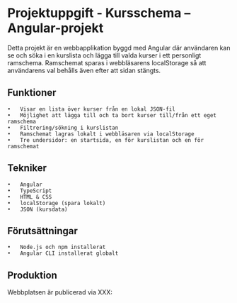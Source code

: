 # Projektuppgift - Kursschema – Angular-projekt

Detta projekt är en webbapplikation byggd med Angular där användaren kan se och söka i en kurslista och lägga till valda kurser i ett personligt ramschema. Ramschemat sparas i webbläsarens localStorage så att användarens val behålls även efter att sidan stängts.

## Funktioner
	•	Visar en lista över kurser från en lokal JSON-fil
	•	Möjlighet att lägga till och ta bort kurser till/från ett eget ramschema
	•	Filtrering/sökning i kurslistan
	•	Ramschemat lagras lokalt i webbläsaren via localStorage
	•	Tre undersidor: en startsida, en för kurslistan och en för ramschemat

## Tekniker
	•	Angular 
	•	TypeScript
	•	HTML & CSS
	•	localStorage (spara lokalt)
	•	JSON (kursdata)

## Förutsättningar
	•	Node.js och npm installerat
	•	Angular CLI installerat globalt

## Produktion
Webbplatsen är publicerad via XXX: 